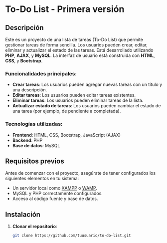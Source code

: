 # To-Do List - Primera versión

## Descripción
Este es un proyecto de una lista de tareas (To-Do List) que permite gestionar tareas de forma sencilla. Los usuarios pueden crear, editar, eliminar y actualizar el estado de las tareas. Está desarrollado utilizando **PHP**, **AJAX**, y **MySQL**. La interfaz de usuario está construida con **HTML**, **CSS**, y **Bootstrap**.

### Funcionalidades principales:
- **Crear tareas**: Los usuarios pueden agregar nuevas tareas con un título y una descripción.
- **Editar tareas**: Los usuarios pueden editar tareas existentes.
- **Eliminar tareas**: Los usuarios pueden eliminar tareas de la lista.
- **Actualizar estado de tareas**: Los usuarios pueden cambiar el estado de una tarea (por ejemplo, de pendiente a completada).

### Tecnologías utilizadas:
- **Frontend**: HTML, CSS, Bootstrap, JavaScript (AJAX)
- **Backend**: PHP
- **Base de datos**: MySQL

## Requisitos previos
Antes de comenzar con el proyecto, asegúrate de tener configurados los siguientes elementos en tu sistema:

- Un servidor local como [XAMPP](https://www.apachefriends.org/index.html) o [WAMP](https://www.wampserver.com/).
- MySQL y PHP correctamente configurados.
- Acceso al código fuente y base de datos.

## Instalación

1. **Clonar el repositorio**:

   ```bash
   git clone https://github.com/tuusuario/to-do-list.git